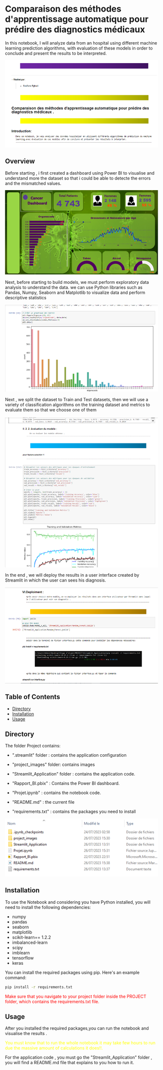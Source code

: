 # Comparaison des méthodes d'apprentissage automatique pour prédire des diagnostics médicaux 

In this notebook, I will analyze data from an hospital using different machine learning prediction algorithms, with evaluation of these models in order to conclude and present the results to be interpreted.

![Interface](project_images/Projet.png)

## Overview

Before starting , i first created a dashboard using Power BI to visualise and understand more the dataset so that i could be able to detecte the errors and the mismatched values.

![Dashboard](project_images/Dashboard.png)

Next, before starting to build models, we must perform exploratory data analysis to understand the data. we can use Python libraries such as Pandas, Numpy, Seaborn and Matplotlib to visualize data and perform descriptive statistics

![EDA](project_images/EDA.png)

Next , we split the dataset to Train and Test datasets, then we will use a variety of classification algorithms on the training dataset and metrics to evaluate them so that we choose one of them

![ML](project_images/ML.png)

In the end , we will deploy the results in a user interface created by Streamlit in which the user can sees his diagnosis.

![Deploy](project_images/deploy.png)

## Table of Contents

- [Directory](#directory)
- [Installation](#installation)
- [Usage](#usage)

## Directory
The folder Project contains:
- ".streamlit" folder : contains the application configuration

- "project_images" folder: contains images 
- "Streamlit_Application" folder : contains the application code.
- "Rapport_BI.pbix" : Contains the Power BI dashboard.
- "Projet.ipynb" : contains the notebook code.
- "README.md"  : the current file
- "requirements.txt" : contains the packages you need to install

![directory](project_images/directory.png)

## Installation

To use the Notebook and considering you have Python installed, you will need to install the following dependencies:
- numpy
- pandas
- seaborn
- matplotlib
- scikit-learn== 1.2.2
- imbalanced-learn
- scipy
- imblearn
- tensorflow
- keras

You can install the required packages using pip. Here's an example command:
```bash
pip install -r requirements.txt
```
<span style="color:red">Make sure that you navigate to your project folder inside the PROJECT folder, which contains the requirements.txt file.</span>

## Usage

After you installed the required packages,you can run the notebook and visualise the results .

<span style="color:yellow">You must know that to run the whole notebook it may take few hours to run due the massive amount of calculations it does!!.</span>


For the application code , you must go the "Streamlit_Application" folder , you will find a README.md file that explains to you how to run it.


